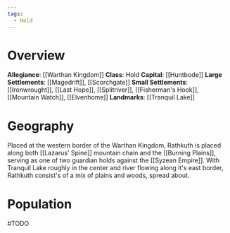 ```yaml
---
tags:
  - Hold
---
```

# Overview
**Allegiance**: [[Warthan Kingdom]]
**Class**: Hold
**Capital**: [[Huntbode]]
**Large Settlements**: [[Magedrift]], [[Scorchgate]]
**Small Settlements**: [[Ironwrought]], [[Last Hope]], [[Splitriver]], [[Fisherman's Hook]], [[Mountain Watch]], [[Elvenhome]]
**Landmarks**: [[Tranquil Lake]]

# Geography
Placed at the western border of the Warthan Kingdom, Rathkuth is placed along both [[Lazarus' Spine]] mountain chain and the [[Burning Plains]], serving as one of two guardian holds against the [[Syzean Empire]].
With Tranquil Lake roughly in the center and river flowing along it's east border, Rathkuth consist's of a mix of plains and woods, spread about.
# Population
#TODO 